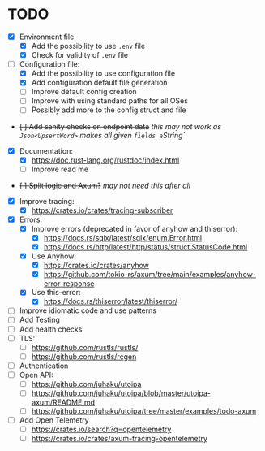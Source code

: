 # TODO

- [x] Environment file
  - [x] Add the possibility to use `.env` file
  - [x] Check for validity of `.env` file
- [ ] Configuration file:
  - [x] Add the possibility to use configuration file
  - [x] Add configuration default file generation
  - [ ] Improve default config creation
  - [ ] Improve with using standard paths for all OSes
  - [ ] Possibly add more to the config struct and file
- ~~[ ] Add sanity checks on endpoint data~~ _this may not work as
  `Json<UpsertWord>` makes all given `fields a`String`_
- [x] Documentation:
  - [x] <https://doc.rust-lang.org/rustdoc/index.html>
  - [ ] Improve read me
- ~~[ ] Split logic and Axum?~~ _may not need this after all_
- [x] Improve tracing:
  - [x] <https://crates.io/crates/tracing-subscriber>
- [x] Errors:
  - [x] Improve errors (deprecated in favor of anyhow and thiserror):
    - [x] <https://docs.rs/sqlx/latest/sqlx/enum.Error.html>
    - [x] <https://docs.rs/http/latest/http/status/struct.StatusCode.html>
  - [x] Use Anyhow:
    - [x] <https://crates.io/crates/anyhow>
    - [x] <https://github.com/tokio-rs/axum/tree/main/examples/anyhow-error-response>
  - [x] Use this-error:
    - [x] <https://docs.rs/thiserror/latest/thiserror/>
- [ ] Improve idiomatic code and use patterns
- [ ] Add Testing
- [ ] Add health checks
- [ ] TLS:
  - [ ] <https://github.com/rustls/rustls/>
  - [ ] <https://github.com/rustls/rcgen>
- [ ] Authentication
- [ ] Open API:
  - [ ] <https://github.com/juhaku/utoipa>
  - [ ] <https://github.com/juhaku/utoipa/blob/master/utoipa-axum/README.md>
  - [ ] <https://github.com/juhaku/utoipa/tree/master/examples/todo-axum>
- [ ] Add Open Telemetry
  - [ ] <https://crates.io/search?q=opentelemetry>
  - [ ] <https://crates.io/crates/axum-tracing-opentelemetry>
